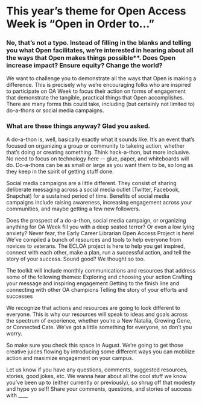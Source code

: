 # This year’s theme for Open Access Week is “Open in Order to…” 

### No, that’s not a typo. Instead of filling in the blanks and telling you what Open facilitates, we’re interested in hearing about all the ways that Open makes things possible**. Does Open increase impact? Ensure equity? Change the world?

We want to challenge you to demonstrate all the ways that Open is making a difference. This is precisely why we’re encouraging folks who are inspired to participate on OA Week to focus their action on forms of engagement that demonstrate the tangible, practical things that Open accomplishes. There are many forms this could take, including (but certainly not limited to) do-a-thons or social media campaigns. 

### What are these things anyway? Glad you asked. 

A do-a-thon is, well, basically exactly what it sounds like. It’s an event that’s focused on organizing a group or community to takeing action, whether that’s doing or creating something. Think hack-a-thon, but more inclusive. No need to focus on technology here -- glue, paper, and whiteboards will do. Do-a-thons can be as small or large as you want them to be, so long as they keep in the spirit of getting stuff done. 

Social media campaigns are a little different. They consist of sharing deliberate messaging across a social media outlet (Twitter, Facebook, Snapchat) for a sustained period of time. Benefits of social media campaigns include raising awareness, increasing engagement across your communities, and maybe getting a few new followers.

Does the prospect of a do-a-thon, social media campaign, or organizing anything for OA Week fill you with a deep seated terror? Or even a low lying anxiety? Never fear, the Early Career Librarian Open Access Project is here! We’ve compiled a bunch of resources and tools to help everyone from novices to veterans. The ECLOA project is here to help you get inspired, connect with each other, make a plan, run a successful action, and tell the story of your success. Sound good? We thought so too.

The toolkit will include monthly communications and resources that address some of the following themes:
Exploring and choosing your action
Crafting your message and inspiring engagement
Getting to the finish line and connecting with other OA champions
Telling the story of your efforts and successes

We recognize that actions and resources are going to look different to everyone. This is why our resources will speak to ideas and goals across the spectrum of experience, whether you’re a New Natalia, Growing Gene, or Connected Cate. We’ve got a little something for everyone, so don’t you worry. 

So make sure you check this space in August. We’re going to get those creative juices flowing by introducing some different ways you can mobilize action and maximize engagement on your campus. 

Let us know if you have any questions, comments, suggested resources, stories, good jokes, etc. We wanna hear about all the cool stuff we know you’ve been up to (either currently or previously), so shrug off that modesty and hype yo self! Share your comments, questions, and stories of success with ____


